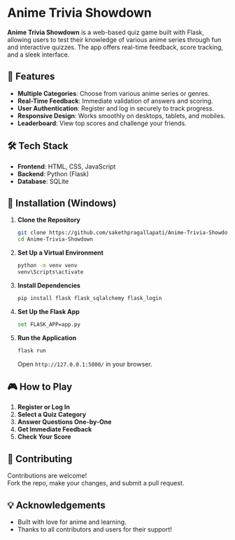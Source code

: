 
# Anime Trivia Showdown

**Anime Trivia Showdown** is a web-based quiz game built with Flask, allowing users to test their knowledge of various anime series through fun and interactive quizzes. The app offers real-time feedback, score tracking, and a sleek interface.

## 🚀 Features

- **Multiple Categories**: Choose from various anime series or genres.
- **Real-Time Feedback**: Immediate validation of answers and scoring.
- **User Authentication**: Register and log in securely to track progress.
- **Responsive Design**: Works smoothly on desktops, tablets, and mobiles.
- **Leaderboard**: View top scores and challenge your friends.

## 🛠️ Tech Stack

- **Frontend**: HTML, CSS, JavaScript  
- **Backend**: Python (Flask)  
- **Database**: SQLite

## 📂 Installation (Windows)

1. **Clone the Repository**  
   ```bash
   git clone https://github.com/sakethpragallapati/Anime-Trivia-Showdown.git
   cd Anime-Trivia-Showdown
   ```

2. **Set Up a Virtual Environment**  
   ```bash
   python -m venv venv
   venv\Scripts\activate
   ```

3. **Install Dependencies**  
   ```bash
   pip install flask flask_sqlalchemy flask_login
   ```

4. **Set Up the Flask App**  
   ```bash
   set FLASK_APP=app.py
   ```

5. **Run the Application**  
   ```bash
   flask run
   ```
   Open `http://127.0.0.1:5000/` in your browser.

## 🎮 How to Play

1. **Register or Log In**
2. **Select a Quiz Category**
3. **Answer Questions One-by-One**
4. **Get Immediate Feedback**
5. **Check Your Score**

## 🤝 Contributing

Contributions are welcome!  
Fork the repo, make your changes, and submit a pull request.

## 💡 Acknowledgements

- Built with love for anime and learning.
- Thanks to all contributors and users for their support!
